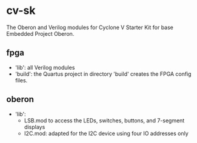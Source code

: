 # cv-sk

The Oberon and Verilog modules for Cyclone V Starter Kit for base Embedded Project Oberon.

## fpga

* 'lib': all Verilog modules
* 'build': the Quartus project in directory 'build' creates the FPGA config files.

## oberon

* 'lib':
  * LSB.mod to access the LEDs, switches, buttons, and 7-segment displays
  * I2C.mod: adapted for the I2C device using four IO addresses only
